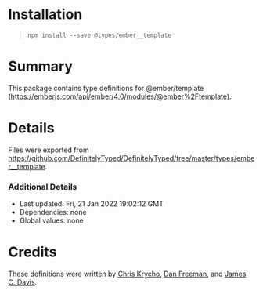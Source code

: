# Installation
> `npm install --save @types/ember__template`

# Summary
This package contains type definitions for @ember/template (https://emberjs.com/api/ember/4.0/modules/@ember%2Ftemplate).

# Details
Files were exported from https://github.com/DefinitelyTyped/DefinitelyTyped/tree/master/types/ember__template.

### Additional Details
 * Last updated: Fri, 21 Jan 2022 19:02:12 GMT
 * Dependencies: none
 * Global values: none

# Credits
These definitions were written by [Chris Krycho](https://github.com/chriskrycho), [Dan Freeman](https://github.com/dfreeman), and [James C. Davis](https://github.com/jamescdavis).

